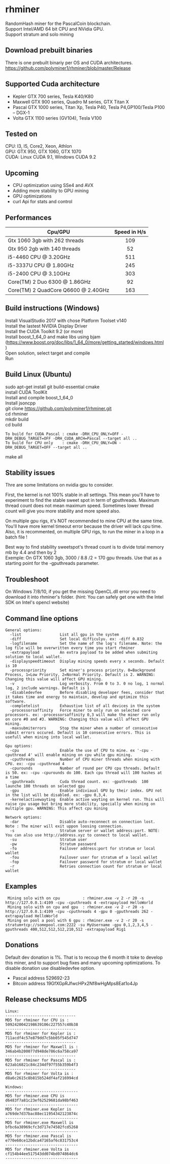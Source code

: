 # rhminer 

RandomHash miner for the PascalCoin blockchain.<br>
Support Intel/AMD 64 bit CPU and NVidia GPU.<br>
Support stratum and solo mining<br>

## Download prebuilt binaries
There is one prebuilt binariy per OS and CUDA architectures. <br>
https://github.com/polyminer1/rhminer/blob/master/Release

## Supported Cuda architecture
* Kepler  GTX  700 series, Tesla K40/K80
* Maxwell GTX  900 series, Quadro M series, GTX Titan X
* Pascal  GTX 1000 series, Titan Xp, Tesla P40, Tesla P4,GP100/Tesla P100 – DGX-1
* Volta   GTX 1100 series (GV104), Tesla V100

## Tested on 
CPU: I3, I5, Core2, Xeon, Athlon <br>
GPU: GTX 950, GTX 1060, GTX 1070 <br>
CUDA: Linux CUDA 9.1, Windows CUDA 9.2 <br>

## Upcoming
* CPU optimization using SSe4 and AVX
* Adding more stability to GPU mining
* GPU optimizations
* curl Api for stats and control

## Performances

| Cpu/GPU                                      | Speed in H/s   |
| -------------------------------------------- |:--------------:|
| Gtx 1060 3gb with 262 threads                |      109       |  
| Gtx 950 2gb with 140 threads                 |       52       |
| i5-4460 CPU @ 3.20GHz                        |      511       |
| i5-3337U CPU @ 1.80GHz                       |      245       |
| i5-2400 CPU @ 3.10GHz                        |      303       |
| Core(TM) 2 Duo 6300 @ 1.86GHz                |       92       |
| Core(TM) 2 QuadCore Q6600 @ 2.40GHz          |      163       |
                                                     
                                                     
## Build instructions (Windows)                      
Install VisualStudio 2017 with chose Platform Toolset v140 <br>
Install the lastest NVIDIA Display Driver <br>
Install the CUDA Toolkit 9.2 (or more) <br>
Install boost_1_64_0 and make libs using bjam (https://www.boost.org/doc/libs/1_64_0/more/getting_started/windows.html) <br>
Open solution, select target and compile <br>
Run <br>

## Build Linux (Ubuntu)
sudo apt-get install git build-essential cmake  <br>
install CUDA ToolKit <br>
Install and compile boost_1_64_0 <br>
Install jsoncpp <br>
git clone https://github.com/polyminer1/rhminer.git <br>
cd rhminer <br>
mkdir build <br>
cd build <br>
```
To build for CUDA Pascal : cmake -DRH_CPU_ONLY=OFF -DRH_DEBUG_TARGET=OFF -DRH_CUDA_ARCH=Pascal --target all ..
To build for CPU only    : cmake -DRH_CPU_ONLY=ON -DRH_DEBUG_TARGET=OFF --target all ..
```
make all <br>


## Stability issues
Thre are some limitations on nvidia gpu to consider.

First, the kernel is not 100% stable in all settings. This mean you'll have to experiment to find the stable sweet spot in term of gputhreads. Maximum thread count does not mean maximum speed. Sometimes lower thread count will give you more stability and more speed also.

On multiple gpu rigs, it's NOT recommended to mine CPU at the same time. You'll have more kernel timeout error because the driver will lack cpu time.<br>
Also, it is recommented, on multiple GPU rigs, to run the miner in a loop in a batch file !

Best way to find stability sweetspot's thread count is to divide total memory mb by 4.4 and then by 2<br>
Exemple: On GTX 1060 3gb, 3000 / 8.8 /2  = 170 gpu threads. Use that as a starting point for the -gputhreads parameter.

## Troubleshoot
On Windows 7/8/10, if you get the missing OpenCL.dll error you need to download it into rhminer's folder. (hint: You can safely get one with the Intel SDK on Intel's opencl website)


## Command line options
```
General options:
  -list                 List all gpu in the system
  -diff                 Set local difficulyu. ex: -diff 0.832
  -logfilename          Set the name of the log's filename. Note: the log file will be overwritten every time you start rhminer
  -extrapayload         An extra payload to be added when submiting solution to local wallet.
  -displayspeedtimeout  Display mining speeds every x seconds. Default is 10
  -processpriority      Set miner's process priority. 0=Background Process, 1=Low Priority, 2=Normal Priority. Default is 2. WARNING: Changing this value will affect GPU mining.
  -v                    Log verbosity. From 0 to 3. 0 no log, 1 normal log, 2 include warnings. Default is 1
  -disabledevfee        Before disabling developer fees, consider that it takes time and energy to maintain, develop and optimize this software.
  -completelist         Exhaustive list of all devices in the system
  -processorsaffinity   Force miner to only run on selected core processors. ex: -processorsaffinity 0,3 will make the miner run only on core #0 and #3. WARNING: Changing this value will affect GPU mining.
  -maxsubmiterrors      Stop the miner when a number of consecutive submit errors occured. Default is 10 consecutive errors. This is usefull when mining into local wallet.

Gpu options:
  -cpu                  Enable the use of CPU to mine. ex '-cpu -cputhread 4' will enable mining on cpu while gpu mining.
  -cputhreads           Number of CPU miner threads when mining with CPU. ex: -cpu -cputhread 4
  -cpurounds            Number of round per CPU cpu threads. Default is 50. ex: -cpu -cpurounds do 100. Each cpu thread will 100 hashes at a time
  -gputhreads           Cuda thread count. ex: -gputhreads  100 launche 100 threads on selected gpu
  -gpu                  Enable indiviaual GPU by their index. GPU not in the list will be disabled. ex: -gpu 0,3,4.
  -kernelactivewayting  Enable active wayting on kernel run. This will raise cpu usage but bring more stability, specially when mining on multiple gpu. WARNING: This affect cpu mining

Network options:
  -dar                  Disable auto-reconnect on connection lost. Note : The miner will exit uppon loosing connection.
  -s                    Stratum server or wallet address:port. NOTE: You can also use http://address.xyz to connect to local wallet.
  -su                   Stratum user
  -pw                   Stratum password
  -fo                   Failover address:port for stratum or local wallet
  -fou                  Failover user for stratum of a local wallet
  -fop                  Failover password for stratum or local wallet
  -r                    Retries connection count for stratum or local wallet
```

## Examples
```
 Mining solo with on cpu          : rhminer.exe -v 2 -r 20 -s http://127.0.0.1:4109 -cpu -cputhreads 4 -extrapayload HelloWorld
 Mining solo with on cpu and gpu  : rhminer.exe -v 2 -r 20 -s http://127.0.0.1:4109 -cpu -cputhreads 4 -gpu 0 -gputhreads 262 -extrapayload HelloWorld
 Mining on pool a pool with 6 gpu : rhminer.exe -v 2 -r 20 -s stratum+tcp://somepool.com:2222 -su MyUsername -gpu 0,1,2,3,4,5 -gputhreads 400,512,512,512,210,512 -extrapayload Rig1
```
  
  
## Donations
Default dev donation is 1%. That is to recoup the 6 month it toke to develop this miner, and to support bug fixes and many upcoming optimizations. To disable donation use disabledevfee option.

  * Pascal address 529692-23
  * Bitcoin address 19GfXGpRJfwcHPx2Nf8wHgMps8Eat1o4Jp


## Release checksums MD5
```
Linux:
-------------------------------
MD5 for rhminer for CPU is :
5092420042198639106c227557c40b38
-------------------------------
MD5 for rhminer for Kepler is :
711acdf4c57e879dd7c5bb05f545d747
-------------------------------
MD5 for rhminer for Maxwell is :
346ab4b200077d948de786c6a758ca97
-------------------------------
MD5 for rhminer for Pascal is :
623ab16821c84c234df97f55b359b4f3
-------------------------------
MD5 for rhminer for Volta is :
d8a6c2615c8b815b524df4af216994cd

Windows:
-------------------------------- 
MD5 for rhminer.exe CPU is  
d6483f7a81c23ef62529681da98bf463
-------------------------------- 
MD5 for rhminer.exe Kepler is  
a769de7d37bac88ec11954342123874c
-------------------------------- 
MD5 for rhminer.exe Maxwell is  
bfbc6a38969cfc3d717e74502fcd5268
-------------------------------- 
MD5 for rhminer.exe Pascal is  
e770e60ce12bdca47165af6c831753c4
-------------------------------- 
MD5 for rhminer.exe Volta is  
cf154b44ee517543dd074bd074864dc6
-------------------------------- 

```
